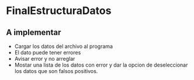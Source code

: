# FinalEstructuraDatos

## A implementar
 - Cargar los datos del archivo al programa
 - El dato puede tener errores
 - Avisar error y no arreglar
 - Mostar una lista de los datos con error y dar la opcion de deseleccionar los datos que son falsos positivos.
 